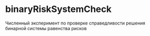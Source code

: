 # binaryRiskSystemCheck
Численный эксперимент по проверке справедливости решения бинарной системы равенства рисков
